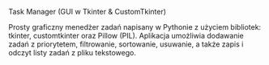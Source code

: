 Task Manager (GUI w Tkinter & CustomTkinter)

Prosty graficzny menedżer zadań napisany w Pythonie z użyciem bibliotek: tkinter, customtkinter oraz Pillow (PIL). Aplikacja umożliwia dodawanie zadań z priorytetem, filtrowanie, sortowanie, usuwanie, a także zapis i odczyt listy zadań z pliku tekstowego.